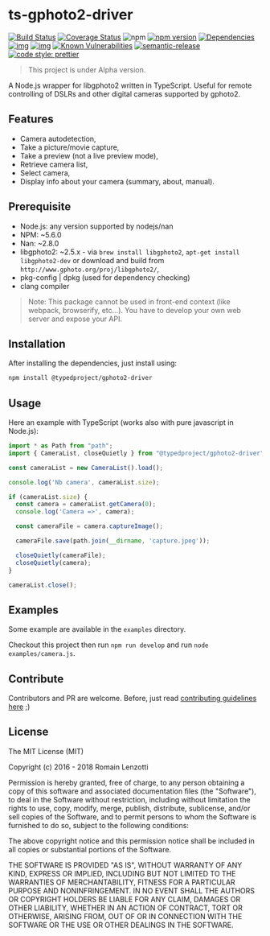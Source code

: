# ts-gphoto2-driver

[![Build Status](https://travis-ci.org/TypedProject/ts-gphoto2-driver.svg?branch=master)](https://travis-ci.org/TypedProject/ts-gphoto2-driver)
[![Coverage Status](https://coveralls.io/repos/github/TypedProject/ts-gphoto2-driver/badge.svg?branch=master)](https://coveralls.io/github/TypedProject/ts-gphoto2-driver?branch=master)
![npm](https://img.shields.io/npm/dm/%40typedproject%2Fgphoto2-driver.svg)
[![npm version](https://badge.fury.io/js/%40typedproject%2Fgphoto2-driver.svg)](https://badge.fury.io/js/%40typedproject%2Fgphoto2-driver)
[![Dependencies](https://david-dm.org/typedproject/ts-gphoto2-driver.svg)](https://david-dm.org/typedproject/ts-gphoto2-driver#info=dependencies)
[![img](https://david-dm.org/typedproject/ts-gphoto2-driver/dev-status.svg)](https://david-dm.org/typedproject/ts-gphoto2-driver/#info=devDependencies)
[![img](https://david-dm.org/typedproject/ts-gphoto2-driver/peer-status.svg)](https://david-dm.org/typedproject/ts-gphoto2-driver/#info=peerDependenciess)
[![Known Vulnerabilities](https://snyk.io/test/github/typedproject/ts-gphoto2-driver/badge.svg)](https://snyk.io/test/github/typedproject/ts-gphoto2-driver)
[![semantic-release](https://img.shields.io/badge/%20%20%F0%9F%93%A6%F0%9F%9A%80-semantic--release-e10079.svg)](https://github.com/semantic-release/semantic-release)
[![code style: prettier](https://img.shields.io/badge/code_style-prettier-ff69b4.svg?style=flat-square)](https://github.com/prettier/prettier)

> This project is under Alpha version.

A Node.js wrapper for libgphoto2 written in TypeScript. Useful for remote controlling of DSLRs and other digital cameras supported by gphoto2.

## Features

 - Camera autodetection,
 - Take a picture/movie capture,
 - Take a preview (not a live preview mode),
 - Retrieve camera list,
 - Select camera,
 - Display info about your camera (summary, about, manual).

## Prerequisite

 - Node.js: any version supported by nodejs/nan
 - NPM: ~5.6.0
 - Nan: ~2.8.0
 - libgphoto2: ~2.5.x - via `brew install libgphoto2`, `apt-get install libgphoto2-dev` or download and build from `http://www.gphoto.org/proj/libgphoto2/`,
 - pkg-config | dpkg (used for dependency checking)
 - clang compiler

> Note: This package cannot be used in front-end context (like webpack, browserify, etc...). You have to develop your own web server and expose your API.

## Installation

After installing the dependencies, just install using:

```bash
npm install @typedproject/gphoto2-driver
```

## Usage

Here an example with TypeScript (works also with pure javascript in Node.js):

```typescript
import * as Path from "path";
import { CameraList, closeQuietly } from "@typedproject/gphoto2-driver";

const cameraList = new CameraList().load();

console.log('Nb camera', cameraList.size);

if (cameraList.size) {
  const camera = cameraList.getCamera(0);
  console.log('Camera =>', camera);

  const cameraFile = camera.captureImage();

  cameraFile.save(path.join(__dirname, 'capture.jpeg'));

  closeQuietly(cameraFile);
  closeQuietly(camera);
}

cameraList.close();
```

## Examples

Some example are available in the `examples` directory.

Checkout this project then run `npm run develop` and run `node examples/camera.js`.

## Contribute

Contributors and PR are welcome. Before, just read [contributing guidelines here](./CONTRIBUTING.md) ;)

## License

The MIT License (MIT)

Copyright (c) 2016 - 2018 Romain Lenzotti

Permission is hereby granted, free of charge, to any person obtaining a copy of this software and associated documentation files (the "Software"), to deal in the Software without restriction, including without limitation the rights to use, copy, modify, merge, publish, distribute, sublicense, and/or sell copies of the Software, and to permit persons to whom the Software is furnished to do so, subject to the following conditions:

The above copyright notice and this permission notice shall be included in all copies or substantial portions of the Software.

THE SOFTWARE IS PROVIDED "AS IS", WITHOUT WARRANTY OF ANY KIND, EXPRESS OR IMPLIED, INCLUDING BUT NOT LIMITED TO THE WARRANTIES OF MERCHANTABILITY, FITNESS FOR A PARTICULAR PURPOSE AND NONINFRINGEMENT. IN NO EVENT SHALL THE AUTHORS OR COPYRIGHT HOLDERS BE LIABLE FOR ANY CLAIM, DAMAGES OR OTHER LIABILITY, WHETHER IN AN ACTION OF CONTRACT, TORT OR OTHERWISE, ARISING FROM, OUT OF OR IN CONNECTION WITH THE SOFTWARE OR THE USE OR OTHER DEALINGS IN THE SOFTWARE.

[travis]: https://travis-ci.org/

